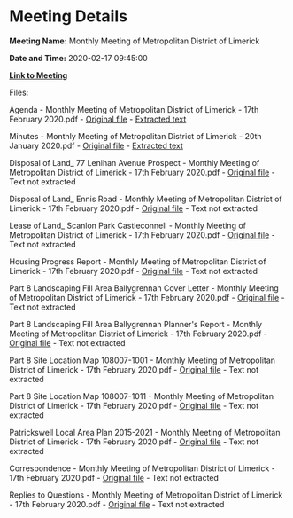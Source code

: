 # Meeting Details

**Meeting Name:** Monthly Meeting of Metropolitan District of Limerick

**Date and Time:** 2020-02-17 09:45:00

**[Link to Meeting](https://www.limerick.ie/council/whats-on/monthly-meeting-metropolitan-district-limerick-59)**

Files: 

Agenda - Monthly Meeting of Metropolitan District of Limerick - 17th February 2020.pdf - [Original file](https://www.limerick.ie/sites/default/files/media/documents/2020-02/00-agenda-17th-february-2020.pdf) - [Extracted text](./Agenda%20-%C2%A0Monthly%20Meeting%20of%20Metropolitan%20District%20of%20Limerick%20-%2017th%20February%202020.md)

Minutes - Monthly Meeting of Metropolitan District of Limerick - 20th January 2020.pdf - [Original file](https://www.limerick.ie/sites/default/files/media/documents/2020-02/01-minutes-monthly-meeting-20th-january-2020.pdf) - [Extracted text](./Minutes%20-%C2%A0Monthly%20Meeting%20of%20Metropolitan%20District%20of%20Limerick%20-%2020th%20January%202020.md)

Disposal of Land_ 77 Lenihan Avenue Prospect - Monthly Meeting of Metropolitan District of Limerick - 17th February 2020.pdf - [Original file](https://www.limerick.ie/sites/default/files/media/documents/2020-02/02a-disposal-of-land-77-lenihan-avenue-prospect.pdf) - Text not extracted

Disposal of Land_ Ennis Road - Monthly Meeting of Metropolitan District of Limerick - 17th February 2020.pdf - [Original file](https://www.limerick.ie/sites/default/files/media/documents/2020-02/02b-disposal-of-land-ennis-road.pdf) - Text not extracted

Lease of Land_ Scanlon Park Castleconnell - Monthly Meeting of Metropolitan District of Limerick - 17th February 2020.pdf - [Original file](https://www.limerick.ie/sites/default/files/media/documents/2020-02/02c-lease-of-land-scanlon-park-castleconnell.pdf) - Text not extracted

Housing Progress Report - Monthly Meeting of Metropolitan District of Limerick - 17th February 2020.pdf - [Original file](https://www.limerick.ie/sites/default/files/media/documents/2020-02/03-housing-progress-report-january-2020.pdf) - Text not extracted

Part 8 Landscaping Fill Area Ballygrennan Cover Letter - Monthly Meeting of Metropolitan District of Limerick - 17th February 2020.pdf - [Original file](https://www.limerick.ie/sites/default/files/media/documents/2020-02/04a-part-8-landscaping-fill-area-ballygrennan-cover-letter.pdf) - Text not extracted

Part 8 Landscaping Fill Area Ballygrennan Planner's Report - Monthly Meeting of Metropolitan District of Limerick - 17th February 2020.pdf - [Original file](https://www.limerick.ie/sites/default/files/media/documents/2020-02/04b-part-8-landscaping-fill-area-ballygrennan-planners-report.pdf) - Text not extracted

Part 8 Site Location Map 108007-1001 - Monthly Meeting of Metropolitan District of Limerick - 17th February 2020.pdf - [Original file](https://www.limerick.ie/sites/default/files/media/documents/2020-02/04c-part-8-site-location-map-108007-1001.pdf) - Text not extracted

Part 8 Site Location Map 108007-1011 - Monthly Meeting of Metropolitan District of Limerick - 17th February 2020.pdf - [Original file](https://www.limerick.ie/sites/default/files/media/documents/2020-02/04d-part-8-site-location-map-108007-1011.pdf) - Text not extracted

Patrickswell Local Area Plan 2015-2021 - Monthly Meeting of Metropolitan District of Limerick - 17th February 2020.pdf - [Original file](https://www.limerick.ie/sites/default/files/media/documents/2020-02/05-patrickswell-local-area-plan-2015-2021.pdf) - Text not extracted

Correspondence - Monthly Meeting of Metropolitan District of Limerick - 17th February 2020.pdf - [Original file](https://www.limerick.ie/sites/default/files/media/documents/2020-02/14-correspondence-february-2020.pdf) - Text not extracted

Replies to Questions - Monthly Meeting of Metropolitan District of Limerick - 17th February 2020.pdf - [Original file](https://www.limerick.ie/sites/default/files/media/documents/2020-02/replies-to-questions-february-2020.pdf) - Text not extracted

